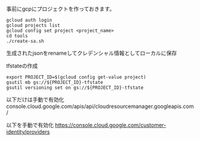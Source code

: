 
事前にgcpにプロジェクトを作っておきます。


```
gcloud auth login
gcloud projects list
gcloud config set project <project_name>
cd tools
./create-sa.sh
```


生成されたjsonをrenameしてクレデンシャル情報としてローカルに保存



tfstateの作成

```
export PROJECT_ID=$(gcloud config get-value project)
gsutil mb gs://${PROJECT_ID}-tfstate
gsutil versioning set on gs://${PROJECT_ID}-tfstate

```


以下だけは手動で有効化
console.cloud.google.com/apis/api/cloudresourcemanager.googleapis.com/

以下を手動で有効化
https://console.cloud.google.com/customer-identity/providers